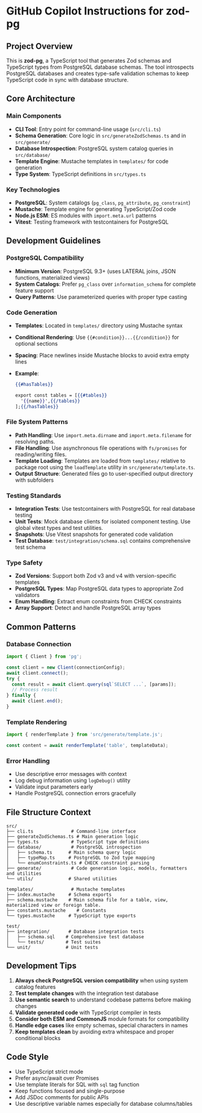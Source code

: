 # GitHub Copilot Instructions for zod-pg

## Project Overview

This is **zod-pg**, a TypeScript tool that generates Zod schemas and TypeScript types from PostgreSQL database schemas. The tool introspects PostgreSQL databases and creates type-safe validation schemas to keep TypeScript code in sync with database structure.

## Core Architecture

### Main Components

- **CLI Tool**: Entry point for command-line usage (`src/cli.ts`)
- **Schema Generation**: Core logic in `src/generateZodSchemas.ts` and in `src/generate/`
- **Database Introspection**: PostgreSQL system catalog queries in `src/database/`
- **Template Engine**: Mustache templates in `templates/` for code generation
- **Type System**: TypeScript definitions in `src/types.ts`

### Key Technologies

- **PostgreSQL**: System catalogs (`pg_class`, `pg_attribute`, `pg_constraint`)
- **Mustache**: Template engine for generating TypeScript/Zod code
- **Node.js ESM**: ES modules with `import.meta.url` patterns
- **Vitest**: Testing framework with testcontainers for PostgreSQL

## Development Guidelines

### PostgreSQL Compatibility

- **Minimum Version**: PostgreSQL 9.3+ (uses LATERAL joins, JSON functions, materialized views)
- **System Catalogs**: Prefer `pg_class` over `information_schema` for complete feature support
- **Query Patterns**: Use parameterized queries with proper type casting

### Code Generation

- **Templates**: Located in `templates/` directory using Mustache syntax
- **Conditional Rendering**: Use `{{#condition}}...{{/condition}}` for optional sections
- **Spacing**: Place newlines inside Mustache blocks to avoid extra empty lines
- **Example**:

  ```mustache
  {{#hasTables}}

  export const tables = [{{#tables}}
    '{{name}}',{{/tables}}
  ];{{/hasTables}}
  ```

### File System Patterns

- **Path Handling**: Use `import.meta.dirname` and `import.meta.filename` for resolving paths.
- **File Handling**: Use asynchronous file operations with `fs/promises` for reading/writing files.
- **Template Loading**: Templates are loaded from `templates/` relative to package root using the `loadTemplate` utility in `src/generate/template.ts`.
- **Output Structure**: Generated files go to user-specified output directory with subfolders

### Testing Standards

- **Integration Tests**: Use testcontainers with PostgreSQL for real database testing
- **Unit Tests**: Mock database clients for isolated component testing. Use global vitest types and test utilities.
- **Snapshots**: Use Vitest snapshots for generated code validation
- **Test Database**: `test/integration/schema.sql` contains comprehensive test schema

### Type Safety

- **Zod Versions**: Support both Zod v3 and v4 with version-specific templates
- **PostgreSQL Types**: Map PostgreSQL data types to appropriate Zod validators
- **Enum Handling**: Extract enum constraints from CHECK constraints
- **Array Support**: Detect and handle PostgreSQL array types

## Common Patterns

### Database Connection

```typescript
import { Client } from 'pg';

const client = new Client(connectionConfig);
await client.connect();
try {
  const result = await client.query(sql`SELECT ...`, [params]);
  // Process result
} finally {
  await client.end();
}
```

### Template Rendering

```typescript
import { renderTemplate } from 'src/generate/template.js';

const content = await renderTemplate('table', templateData);
```

### Error Handling

- Use descriptive error messages with context
- Log debug information using `logDebug()` utility
- Validate input parameters early
- Handle PostgreSQL connection errors gracefully

## File Structure Context

```
src/
├── cli.ts              # Command-line interface
├── generateZodSchemas.ts # Main generation logic
├── types.ts            # TypeScript type definitions
├── database/           # PostgreSQL introspection
│   ├── schema.ts      # Main schema query logic
│   ├── typeMap.ts     # PostgreSQL to Zod type mapping
│   └── enumConstraints.ts # CHECK constraint parsing
├── generate/           # Code generation logic, models, formatters and utilities
└── utils/             # Shared utilities

templates/              # Mustache templates
├── index.mustache     # Schema exports
├── schema.mustache    # Main schema file for a table, view, materialized view or foreign table.
├── constants.mustache    # Constants
└── types.mustache     # TypeScript type exports

test/
├── integration/       # Database integration tests
│   ├── schema.sql    # Comprehensive test database
│   └── tests/        # Test suites
└── unit/             # Unit tests
```

## Development Tips

1. **Always check PostgreSQL version compatibility** when using system catalog features
2. **Test template changes** with the integration test database
3. **Use semantic search** to understand codebase patterns before making changes
4. **Validate generated code** with TypeScript compiler in tests
5. **Consider both ESM and CommonJS** module formats for compatibility
6. **Handle edge cases** like empty schemas, special characters in names
7. **Keep templates clean** by avoiding extra whitespace and proper conditional blocks

## Code Style

- Use TypeScript strict mode
- Prefer async/await over Promises
- Use template literals for SQL with `sql` tag function
- Keep functions focused and single-purpose
- Add JSDoc comments for public APIs
- Use descriptive variable names especially for database columns/tables
